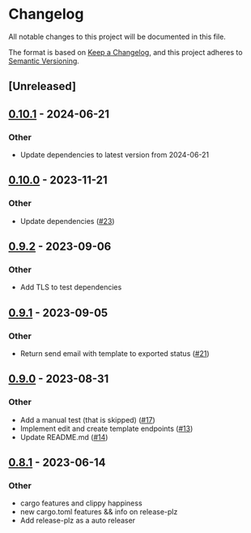 # Changelog
All notable changes to this project will be documented in this file.

The format is based on [Keep a Changelog](https://keepachangelog.com/en/1.0.0/),
and this project adheres to [Semantic Versioning](https://semver.org/spec/v2.0.0.html).

## [Unreleased]

## [0.10.1](https://github.com/pastjean/postmark-rs/compare/v0.10.0...v0.10.1) - 2024-06-21

### Other
- Update dependencies to latest version from 2024-06-21

## [0.10.0](https://github.com/pastjean/postmark-rs/compare/v0.9.2...v0.10.0) - 2023-11-21

### Other
- Update dependencies ([#23](https://github.com/pastjean/postmark-rs/pull/23))

## [0.9.2](https://github.com/pastjean/postmark-rs/compare/v0.9.1...v0.9.2) - 2023-09-06

### Other
- Add TLS to test dependencies

## [0.9.1](https://github.com/pastjean/postmark-rs/compare/v0.9.0...v0.9.1) - 2023-09-05

### Other
- Return send email with template to exported status ([#21](https://github.com/pastjean/postmark-rs/pull/21))

## [0.9.0](https://github.com/pastjean/postmark-rs/compare/v0.8.1...v0.9.0) - 2023-08-31

### Other
- Add a manual test (that is skipped) ([#17](https://github.com/pastjean/postmark-rs/pull/17))
- Implement edit and create template endpoints ([#13](https://github.com/pastjean/postmark-rs/pull/13))
- Update README.md ([#14](https://github.com/pastjean/postmark-rs/pull/14))

## [0.8.1](https://github.com/pastjean/postmark-rs/compare/v0.8.0...v0.8.1) - 2023-06-14

### Other
- cargo features and clippy happiness
- new cargo.toml features && info on release-plz
- Add release-plz as a auto releaser

